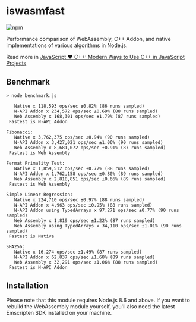 # iswasmfast

[![npm](https://img.shields.io/npm/v/iswasmfast.svg?style=flat-square)](https://www.npmjs.com/package/iswasmfast)

Performance comparison of WebAssembly, C++ Addon, and native implementations of various algorithms in Node.js.

Read more in [JavaScript ♥ C++: Modern Ways to Use C++ in JavaScript Projects](https://medium.com/@zandaqo/javascript-c-modern-ways-to-use-c-in-javascript-projects-a19003c5a9ff) 

## Benchmark
```
> node benchmark.js

   Native x 118,593 ops/sec ±0.82% (86 runs sampled)
   N-API Addon x 234,572 ops/sec ±0.69% (88 runs sampled)
   Web Assembly x 168,301 ops/sec ±1.79% (87 runs sampled)
 Fastest is N-API Addon

Fibonacci:
   Native x 3,762,375 ops/sec ±0.94% (90 runs sampled)
   N-API Addon x 3,427,021 ops/sec ±1.06% (90 runs sampled)
   Web Assembly x 8,681,072 ops/sec ±0.91% (87 runs sampled)
 Fastest is Web Assembly

Fermat Primality Test:
   Native x 1,859,512 ops/sec ±0.77% (88 runs sampled)
   N-API Addon x 1,762,158 ops/sec ±0.80% (89 runs sampled)
   Web Assembly x 2,818,851 ops/sec ±0.66% (89 runs sampled)
 Fastest is Web Assembly

Simple Linear Regression:
   Native x 224,710 ops/sec ±0.97% (88 runs sampled)
   N-API Addon x 4,963 ops/sec ±0.95% (88 runs sampled)
   N-API Addon using TypedArrays x 97,271 ops/sec ±0.77% (90 runs sampled)
   Web Assembly x 1,819 ops/sec ±1.22% (87 runs sampled)
   Web Assembly using TypedArrays x 34,110 ops/sec ±1.01% (90 runs sampled)
 Fastest is Native

SHA256:
   Native x 16,274 ops/sec ±1.49% (87 runs sampled)
   N-API Addon x 62,837 ops/sec ±1.68% (89 runs sampled)
   Web Assembly x 32,291 ops/sec ±1.06% (88 runs sampled)
 Fastest is N-API Addon
```

## Installation
Please note that this module requires Node.js 8.6 and above. If you want to rebuild the WebAssembly module
yourself, you'll also need the latest Emscripten SDK installed on your machine.
